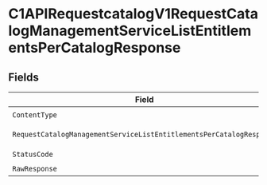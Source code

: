# C1APIRequestcatalogV1RequestCatalogManagementServiceListEntitlementsPerCatalogResponse


## Fields

| Field                                                                                                                                                                 | Type                                                                                                                                                                  | Required                                                                                                                                                              | Description                                                                                                                                                           |
| --------------------------------------------------------------------------------------------------------------------------------------------------------------------- | --------------------------------------------------------------------------------------------------------------------------------------------------------------------- | --------------------------------------------------------------------------------------------------------------------------------------------------------------------- | --------------------------------------------------------------------------------------------------------------------------------------------------------------------- |
| `ContentType`                                                                                                                                                         | *string*                                                                                                                                                              | :heavy_check_mark:                                                                                                                                                    | N/A                                                                                                                                                                   |
| `RequestCatalogManagementServiceListEntitlementsPerCatalogResponse`                                                                                                   | [*shared.RequestCatalogManagementServiceListEntitlementsPerCatalogResponse](../../models/shared/requestcatalogmanagementservicelistentitlementspercatalogresponse.md) | :heavy_minus_sign:                                                                                                                                                    | Successful response                                                                                                                                                   |
| `StatusCode`                                                                                                                                                          | *int*                                                                                                                                                                 | :heavy_check_mark:                                                                                                                                                    | N/A                                                                                                                                                                   |
| `RawResponse`                                                                                                                                                         | [*http.Response](https://pkg.go.dev/net/http#Response)                                                                                                                | :heavy_minus_sign:                                                                                                                                                    | N/A                                                                                                                                                                   |